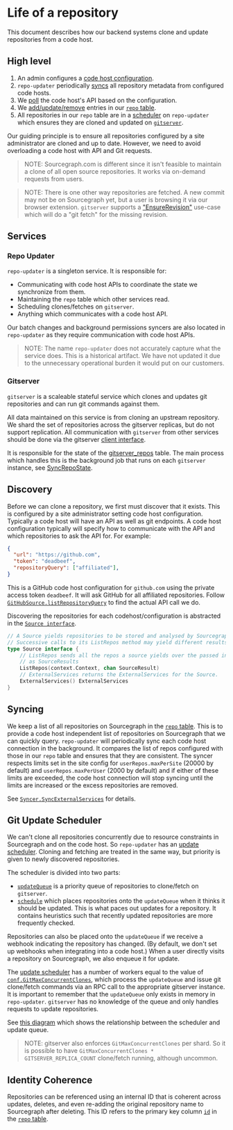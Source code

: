 # Life of a repository

This document describes how our backend systems clone and update repositories from a code host.

## High level

1. An admin configures a [code host configuration](https://sourcegraph.com/search?q=context:global+repo:%5Egithub%5C.com/sourcegraph/sourcegraph%24%40v3.36.3+file:%5Eschema/%28aws%7Cbit%7Cgit%7Cother%29.*schema%5C.json%24&patternType=literal).
2. `repo-updater` periodically [syncs](https://sourcegraph.com/github.com/sourcegraph/sourcegraph@v3.36.3/-/blob/internal/repos/syncer.go?L67) all repository metadata from configured code hosts.
1. We [poll](https://sourcegraph.com/github.com/sourcegraph/sourcegraph@v3.36.3/-/blob/internal/repos/syncer.go?L447) the code host's API based on the configuration.
2. We [add/update/remove](https://sourcegraph.com/github.com/sourcegraph/sourcegraph@v3.36.3/-/blob/internal/repos/syncer.go?L586) entries in our [`repo` table](https://sourcegraph.com/github.com/sourcegraph/sourcegraph@v3.36.3/-/blob/internal/database/schema.md#table-public-repo).
3. All repositories in our `repo` table are in a [scheduler](https://sourcegraph.com/github.com/sourcegraph/sourcegraph@v3.36.3/-/blob/internal/repos/scheduler.go#L107-110) on `repo-updater` which ensures they are cloned and updated on [`gitserver`](https://sourcegraph.com/github.com/sourcegraph/sourcegraph@v3.36.3/-/blob/cmd/gitserver/server/server.go#L787).

Our guiding principle is to ensure all repositories configured by a site administrator are cloned and up to date. However, we need to avoid overloading a code host with API and Git requests.

>NOTE: Sourcegraph.com is different since it isn't feasible to maintain a clone of all open source repositories. It works via on-demand requests from users.

>NOTE: There is one other way repositories are fetched. A new commit may not be on Sourcegraph yet, but a user is browsing it via our browser extension. `gitserver` supports a ["EnsureRevision"](https://sourcegraph.com/github.com/sourcegraph/sourcegraph@v3.36.3/-/blob/cmd/gitserver/server/server.go#L1278-1283) use-case which will do a "git fetch" for the missing revision.

## Services

### Repo Updater

`repo-updater` is a singleton service. It is responsible for:

* Communicating with code host APIs to coordinate the state we synchronize from them.
* Maintaining the `repo` table which other services read.
* Scheduling clones/fetches on `gitserver`.
* Anything which communicates with a code host API.

Our batch changes and background permissions syncers are also located in `repo-updater` as they require communication with code host APIs.

>NOTE: The name `repo-updater` does not accurately capture what the service does. This is a historical artifact. We have not updated it due to the unnecessary operational burden it would put on our customers.

### Gitserver

`gitserver` is a scaleable stateful service which clones and updates git repositories and can run git commands against them.

All data maintained on this service is from cloning an upstream repository. We shard the set of repositories across the gitserver replicas, but do not support replication. All communication with `gitserver` from other services should be done via the gitserver [client interface](https://sourcegraph.com/github.com/sourcegraph/sourcegraph@v3.42.2/-/blob/internal/gitserver/client.go?L167).

It is responsible for the state of the [gitserver_repos](https://sourcegraph.com/github.com/sourcegraph/sourcegraph@v3.42.2/-/blob/internal/database/schema.md#table-public-gitserver-repos) table. The main process which handles this is the background job that runs on each `gitserver` instance, see [SyncRepoState](https://sourcegraph.com/github.com/sourcegraph/sourcegraph@v3.42.2/-/blob/cmd/gitserver/server/server.go?L445).

## Discovery

Before we can clone a repository, we first must discover that it exists. This is configured by a site administrator setting code host configuration. Typically a code host will have an API as well as git endpoints. A code host configuration typically will specify how to communicate with the API and which repositories to ask the API for. For example:

``` json
{
  "url": "https://github.com",
  "token": "deadbeef",
  "repositoryQuery": ["affiliated"],
}
```

This is a GitHub code host configuration for `github.com` using the private access token `deadbeef`. It will ask GitHub for all affiliated repositories. Follow [`GitHubSource.listRepositoryQuery`](https://sourcegraph.com/github.com/sourcegraph/sourcegraph@v3.36.3/-/blob/internal/repos/github.go#L806) to find the actual API call we do.

Discovering the repositories for each codehost/configuration is abstracted in the [`Source interface`](https://sourcegraph.com/github.com/sourcegraph/sourcegraph@v3.36.3/-/blob/internal/repos/sources.go#L76:1).

``` go
// A Source yields repositories to be stored and analysed by Sourcegraph.
// Successive calls to its ListRepos method may yield different results.
type Source interface {
	// ListRepos sends all the repos a source yields over the passed in channel
	// as SourceResults
	ListRepos(context.Context, chan SourceResult)
	// ExternalServices returns the ExternalServices for the Source.
	ExternalServices() ExternalServices
}
```

## Syncing

We keep a list of all repositories on Sourcegraph in the [`repo` table](https://sourcegraph.com/github.com/sourcegraph/sourcegraph@v3.36.3/-/blob/internal/database/schema.md#table-public-repo). This is to provide a code host independent list of repositories on Sourcegraph that we can quickly query. `repo-updater` will periodically sync each code host connection in the background. It compares the list of repos configured with those in our `repo` table and ensures that they are consistent. The syncer respects limits set in the site config for `userRepos.maxPerSite` (20000 by default) and `userRepos.maxPerUser` (2000 by default) and if either of these limits are exceeded, the code host connection will stop syncing until the limits are increased or the excess repositories are removed.

See [`Syncer.SyncExternalServices`](https://sourcegraph.com/github.com/sourcegraph/sourcegraph@v3.36.3/-/blob/internal/repos/syncer.go#L447) for details.

## Git Update Scheduler

We can't clone all repositories concurrently due to resource constraints in Sourcegraph and on the code host. So `repo-updater` has an [update scheduler](https://sourcegraph.com/github.com/sourcegraph/sourcegraph@v3.36.3/-/blob/internal/repos/scheduler.go). Cloning and fetching are treated in the same way, but priority is given to newly discovered repositories.

The scheduler is divided into two parts:

- [`updateQueue`](https://sourcegraph.com/github.com/sourcegraph/sourcegraph@v3.36.3/-/blob/internal/repos/scheduler.go#L469:6) is a priority queue of repositories to clone/fetch on `gitserver`.
- [`schedule`](https://sourcegraph.com/github.com/sourcegraph/sourcegraph@v3.36.3/-/blob/internal/repos/scheduler.go#L651:6) which places repositories onto the `updateQueue` when it thinks it should be updated. This is what paces out updates for a repository. It contains heuristics such that recently updated repositories are more frequently checked.

Repositories can also be placed onto the `updateQueue` if we receive a webhook indicating the repository has changed. (By default, we don't set up webhooks when integrating into a code host.) When a user directly visits a repository on Sourcegraph, we also enqueue it for update.

The [update scheduler](https://sourcegraph.com/github.com/sourcegraph/sourcegraph@v3.36.3/-/blob/internal/repos/scheduler.go#L174) has a number of workers equal to the value of [`conf.GitMaxConcurrentClones`](https://sourcegraph.com/github.com/sourcegraph/sourcegraph@v3.36.3/-/blob/schema/site.schema.json#L596-601), which process the `updateQueue` and issue git clone/fetch commands via an RPC call to the appropriate gitserver instance. It is important to remember that the `updateQueue` only exists in memory in `repo-updater`. `gitserver` has no knowledge of the queue and only handles requests to update repositories.

See [this diagram](update-queue.svg) which shows the relationship between the scheduler and update queue.

>NOTE: gitserver also enforces `GitMaxConcurrentClones` per shard. So it is possible to have `GitMaxConcurrentClones * GITSERVER_REPLICA_COUNT` clone/fetch running, although uncommon.

## Identity Coherence

Repositories can be referenced using an internal ID that is coherent across updates, deletes, and even re-adding the original repository name to Sourcegraph after deleting. This ID refers to the primary key column [`id`](https://sourcegraph.com/github.com/sourcegraph/sourcegraph/-/blob/internal/types/types.go#L33) in the [`repo` table](https://sourcegraph.com/github.com/sourcegraph/sourcegraph@v3.36.3/-/blob/internal/database/schema.md#table-public-repo).
